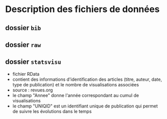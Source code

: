 # Description des fichiers de données

## dossier `bib`

## dossier `raw`

## dossier `statsvisu`

- fichier RData
- contient des informations d'identification des articles (titre, auteur, date, type de publication) et le nombre de visualisations associées
- source : revues.org
- le champ "Annee" donne l'année correspondant au cumul de visualisations
- le champ "UNIQID" est un identifiant unique de publication qui permet de suivre les évolutions dans le temps
